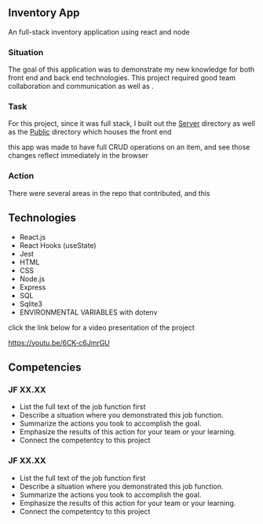 ## Inventory App

An full-stack inventory application using react and node

### Situation<br>
The goal of this application was to demonstrate my new knowledge for both front end and back end technologies. This project required good team collaboration and communication as well as .

### Task
For this project, since it was full stack, I built out the [Server](https://github.com/Keffdu/final-portfolio/tree/main/Inventory%20App%20Project/server) directory as well as the [Public](https://github.com/Keffdu/final-portfolio/tree/main/Inventory%20App%20Project/public) directory which houses the front end

this app was made to have full CRUD operations on an item, and see those changes reflect immediately in the browser

### Action
There were several areas in the repo that contributed, and this 

## Technologies
- React.js
- React Hooks (useState)
- Jest
- HTML
- CSS
- Node.js
- Express
- SQL
- Sqlite3
- ENVIRONMENTAL VARIABLES with dotenv

click the link below for a video presentation of the project

https://youtu.be/6CK-c6JmrGU

## Competencies
### JF XX.XX
- List the full text of the job function first
- Describe a situation where you demonstrated  this job function.
- Summarize the actions you took to accomplish the goal. 
- Emphasize the results of this action for your team or your learning. 
- Connect the competentcy to this project

### JF XX.XX
- List the full text of the job function first
- Describe a situation where you demonstrated  this job function.
- Summarize the actions you took to accomplish the goal. 
- Emphasize the results of this action for your team or your learning. 
- Connect the competentcy to this project